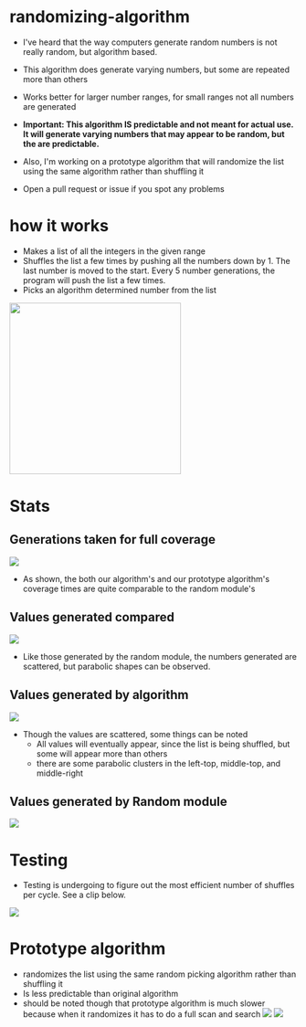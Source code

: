 # randomizing-algorithm
- I've heard that the way computers generate random numbers is not really random, but algorithm based.

- This algorithm does generate varying numbers, but some are repeated more than others

- Works better for larger number ranges, for small ranges not all numbers are generated

- **Important: This algorithm IS predictable and not meant for actual use. It will generate varying numbers that may appear to be random, but the are predictable.**

- Also, I'm working on a prototype algorithm that will randomize the list using the same algorithm rather than shuffling it

- Open a pull request or issue if you spot any problems

# how it works

- Makes a list of all the integers in the given range
- Shuffles the list a few times by pushing all the numbers down by 1. The last number is moved to the start. Every 5 number generations, the program will push the list a few times.
- Picks an algorithm determined number from the list

<img src="ezgif.com-gif-maker(1).gif" height="300"> 

# Stats

## Generations taken for full coverage
![](Generations_taken_for_full_coverage_new.png)

- As shown, the both our algorithm's and our prototype algorithm's coverage times are quite comparable to the random module's

## Values generated compared
![](Values_generated_compared.png)

- Like those generated by the random module, the numbers generated are scattered, but parabolic shapes can be observed.

## Values generated by algorithm
 ![](Values_generated_by_algorithm.png)
 
- Though the values are scattered, some things can be noted
  - All values will eventually appear, since the list is being shuffled, but some will appear more than others
  - there are some parabolic clusters in the left-top, middle-top, and middle-right


## Values generated by Random module
 ![](Values_generated_by_random_module.png)
 
# Testing 
 - Testing is undergoing to figure out the most efficient number of shuffles per cycle. See a clip below.

 ![](ezgif.com-gif-maker(2).gif)
 
 # Prototype algorithm
 - randomizes the list using the same random picking algorithm rather than shuffling it
 - Is less predictable than original algorithm
 - should be noted though that prototype algorithm is much slower because when it randomizes it has to do a full scan and search
 ![](Prototype_algorithm.png)
 ![](Random_vs_prototype.png)

